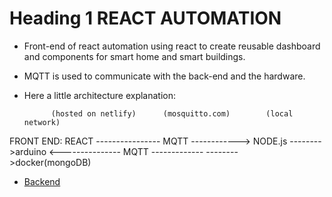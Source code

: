 # Heading 1 REACT AUTOMATION

* Front-end of react automation using react to create reusable
dashboard and components for smart home and smart buildings.

* MQTT is used to communicate with the back-end and the hardware.

* Here a little architecture explanation:


            (hosted on netlify)      (mosquitto.com)        (local network)
FRONT END:         REACT ---------------- MQTT ------------> NODE.js -------->arduino
                         <--------------- MQTT -------------         -------->docker(mongoDB)

* [Backend](https://github.com/adrianmonteil1983/react_automation_back) 